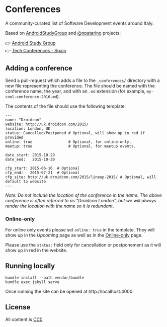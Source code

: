 Conferences
===========

A community-curated list of Software Development events around Italy.


Based on [AndroidStudyGroup](https://github.com/AndroidStudyGroup/conferences) and [@npatarino](https://github.com/npatarino/) projects:

👉 [Android Study Group](https://github.com/AndroidStudyGroup/conferences)  
👉 [Tech Conferences - Spain](https://github.com/npatarino/tech-conferences-spain)


Adding a conference
-------------------

Send a pull-request which adds a file to the `_conferences/` directory
with a new file representing the conference. The file should be named
with the conference name, the year, and with an `.md` extension (for
example, `my-cool-conference-2016.md`).

The contents of the file should use the following template:
```
---
name: "Droidcon"
website: http://uk.droidcon.com/2015/
location: London, UK
status: Cancelled/Postponed # Optional, will show up in red if provided
online: true                # Optional, for online-only.
meetup: true                # Optional, for meetup events.

date_start: 2015-10-29
date_end:   2015-10-30

cfp_start: 2015-06-16  # Optional
cfp_end:   2015-07-21  # Optional
cfp_site: http://uk.droidcon.com/2015/lineup-2015/ # Optional, will default to website
---
```

*Note: Do not include the location of the conference in the name. The above conference is often referred to as "Droidcon London", but we will always render the location with the name so it is redundant.*

### Online-only

For online only events please set `online: true` in the template. They will show up in the _Upcoming_ page as well as in the [Online-only](https://www.techconf.it/online.html) page.

Please use the `status:` field only for cancellation or postponement as it will show up in red in the website.

Running locally
---------------

```
bundle install --path vendor/bundle
bundle exec jekyll serve
```

Once running the site can be opened at http://localhost:4000.


License
-------

All content is [CC0][1].


 [1]: https://creativecommons.org/publicdomain/zero/1.0/
